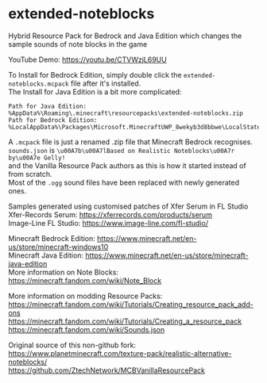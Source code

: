 # extended-noteblocks
Hybrid Resource Pack for Bedrock and Java Edition which changes the sample sounds of note blocks in the game

YouTube Demo: https://youtu.be/CTVWzjL69UU

To Install for Bedrock Edition, simply double click the `extended-noteblocks.mcpack` file after it's installed. \
The Install for Java Edition is a bit more complicated:
```
Path for Java Edition: %AppData%\Roaming\.minecraft\resourcepacks\extended-noteblocks.zip
Path for Bedrock Edition: %LocalAppData%\Packages\Microsoft.MinecraftUWP_8wekyb3d8bbwe\LocalState\games\com.mojang\resource_packs
```
A `.mcpack` file is just a renamed .zip file that Minecraft Bedrock recognises. \
`sounds.json` is `\u00A7b\u00A7lBased on Realistic Noteblocks\u00A7r by\u00A7e Gelly!` \
and the Vanilla Resource Pack authors as this is how it started instead of from scratch. \
Most of the `.ogg` sound files have been replaced with newly generated ones.

Samples generated using customised patches of Xfer Serum in FL Studio \
Xfer-Records Serum: https://xferrecords.com/products/serum \
Image-Line FL Studio: https://www.image-line.com/fl-studio/

Minecraft Bedrock Edition: https://www.minecraft.net/en-us/store/minecraft-windows10 \
Minecraft Java Edition: https://www.minecraft.net/en-us/store/minecraft-java-edition \
More information on Note Blocks: https://minecraft.fandom.com/wiki/Note_Block

More information on modding Resource Packs: \
https://minecraft.fandom.com/wiki/Tutorials/Creating_resource_pack_add-ons \
https://minecraft.fandom.com/wiki/Tutorials/Creating_a_resource_pack \
https://minecraft.fandom.com/wiki/Sounds.json

Original source of this non-github fork: \
https://www.planetminecraft.com/texture-pack/realistic-alternative-noteblocks/ \
https://github.com/ZtechNetwork/MCBVanillaResourcePack

